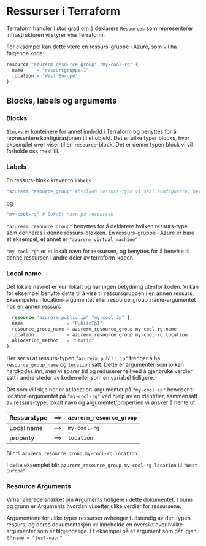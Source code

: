﻿# Ressurser i Terraform

Terraform handler i stor grad om å deklarere `Resources` som representerer infrastrukturen vi styrer vha Terraform.

For eksempel kan dette være en ressurs-gruppe i Azure, som vil ha følgende kode:

```terraform
resource "azurerm_resource_group" "my-cool-rg" {
  name     = "ressursgruppe-1"
  location = "West Europe"
}
```

## Blocks, labels og arguments

### Blocks

`Blocks` er konteinere for annet innhold i Terraform og benyttes for å representere konfigurasjonen til et objekt.
Det er uilke typer blocks, hvor eksemplet over viser til en `resource`-block. Det er denne typen block vi vil forholde oss mest til.

### Labels

En ressurs-blokk krever to `labels`

```terraform
"azurerm_resource_group" #hvilken ressurs-type vi skal konfigurere, her en ressurs-gruppe
```

og

```terraform
"my-cool-rg" # lokalt navn på ressursen 
```

`"azurerm_resource_group"` benyttes for å deklarere hvilken ressurs-type som defineres i denne ressurs-blokken. En ressurs-gruppe i Azure er bare et eksempel, et annet er `"azurerm_virtual_machine"`

`"my-cool-rg"` er et lokalt navn for ressursen, og benyttes for å henvise til denne ressursen i andre deler av terraform-koden.

### Local name

Det lokale navnet er kun lokalt og har ingen betydning utenfor koden. Vi kan for eksempel benytte dette til å vise til ressursgruppen i en annen ressurs. Eksempelvis i location-argumentet eller resource_group_name-argumentet hos en annen ressurs

```terraform
  resource "azurerm_public_ip" "my-cool-ip" {
  name                = "PublicIp1"
  resource_group_name = azurerm_resource_group.my-cool-rg.name
  location            = azurerm_resource_group.my-cool-rg.location
  allocation_method   = "Static"
}
```

Her ser vi at ressurs-typen `"azurerm_public_ip"` trenger å ha `resource_group_name` og `location` satt. Dette er argumenter som jo kan hardkodes inn, men vi sparer tid og reduserer feil ved å gjenbruke verdier satt i andre steder av koden eller som en variabel tidligere. 

Det som vill skje her er at location-argumentet på `"my-cool-ip"` henviser til location-argumentet på `"my-cool-rg"` ved hjelp av en identifier, sammensatt av ressurs-type, lokalt navn og argumentet/propertien vi ønsker å hente ut.

| Ressurstype |  ==>  | `azurerm_resource_group`  |
|---|---|---|
| Local name  | ==>   | `my-cool-rg`  |
| property  | ==>   | `location`   |
Blir til `azurerm_resource_group.my-cool-rg.location`

I dette eksemplet blir `azurerm_resource_group.my-cool-rg.location` til  `"West Europe"`

### Resource Arguments

Vi har allerede snakket om Arguments tidligere i dette dokumentet. I bunn og grunn er Arguments hvordan vi setter ulike verdier for ressursene.

Argumentene for ulike typer ressurser avhenger fullstendig av den typen ressurs, og deres dokumentasjon vil inneholde en oversikt over hvilke argumenter som er tilgjengelige. Et eksempel på et argument som går igjen er `name = "test-navn"`

